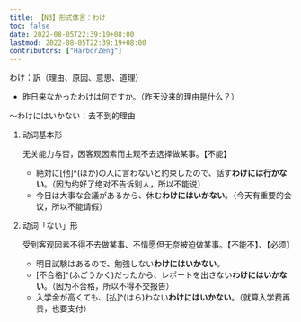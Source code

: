 ```yaml
---
title: 【N3】形式体言：わけ
toc: false
date: 2022-08-05T22:39:19+08:00
lastmod: 2022-08-05T22:39:19+08:00
contributors: ["HarborZeng"]
---
```


わけ：訳（理由、原因、意思、道理）

- 昨日来なかったわけは何ですか。（昨天没来的理由是什么？）

～わけにはいかない：去不到的理由

1. 动词基本形

   无关能力与否，因客观因素而主观不去选择做某事。【不能】

   - 絶対に[他]^(ほか)の人に言わないと約束したので、話す**わけには行かない**。（因为约好了绝对不告诉别人，所以不能说）
   - 今日は大事な会議があるから、休む**わけにはいかない**。（今天有重要的会议，所以不能请假）

2. 动词「ない」形

   受到客观因素不得不去做某事、不情愿但无奈被迫做某事。【不能不】、【必须】

   - 明日試験はあるので、勉強しない**わけにはいかない**。
   - [不合格]^(ふごうかく)だったから、レポートを出さない**わけにはいかない**。（因为不合格，所以不得不交报告）
   - 入学金が高くても、[払]^(はら)わない**わけにはいかない**。（就算入学费再贵，也要支付）

